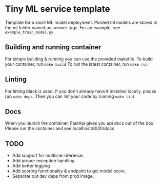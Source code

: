 # Tiny ML service template
Template for a small ML model deployment. Pickled ml models are stored in the ml folder named as semver tags. For an example, see `example_train_model.py`

## Building and running container
For simple building & running you can use the provided makefile.
To build your container, run `make build`
To run the latest container, run `make run`

## Linting
For linting black is used. If you don't already have it installed locally, please run `make deps`.
Then you can lint your code by running `make lint`

## Docs
When you launch the container, FastApi gives you api docs out of the box. Please run the container and see localhost:8000/docs

## TODO
* Add support for multiline inference.
* Add proper exception handling
* Add better logging
* Add scoring functionality & endpoint to get model score.
* Separate out dev deps from prod image.
